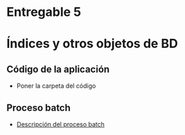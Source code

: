 # Entregable 5

# Índices y otros objetos de BD


## Código de la aplicación

- Poner la carpeta del código

## Proceso batch

- [Descripción del proceso batch](Batch/Batch.md)

